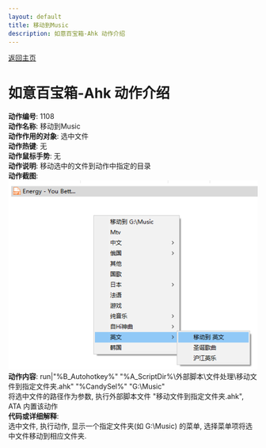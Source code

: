 ```yaml
---
layout: default
title: 移动到Music
description: 如意百宝箱-Ahk 动作介绍
---
```

<link rel="stylesheet" href="../Actions/css/atom-one-light.min.css">
<script src="../Actions/js/highlight.min.js"></script>
<script>hljs.highlightAll();</script>

[返回主页](../index.md)

# [](#header-2) 如意百宝箱-Ahk 动作介绍

**动作编号**: 1108  
**动作名称**: 移动到Music  
**动作作用的对象**: 选中文件  
**动作热键**: 无  
**动作鼠标手势**: 无  
**动作说明**: 移动选中的文件到动作中指定的目录  
**动作截图**:  
  ![移动到](img1/1108.png)  
**动作内容**: run|"%B_Autohotkey%" "%A_ScriptDir%\外部脚本\文件处理\移动文件到指定文件夹.ahk" "%CandySel%" "G:\Music"  
将选中文件的路径作为参数, 执行外部脚本文件 "移动文件到指定文件夹.ahk", ATA 内置该动作  
**代码或详细解释**:    
选中文件, 执行动作, 显示一个指定文件夹(如 G:\Music) 的菜单, 选择菜单项将选中文件移动到相应文件夹.   